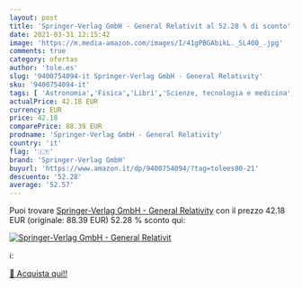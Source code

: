 ```yaml
---
layout: post
title: 'Springer-Verlag GmbH - General Relativit al 52.28 % di sconto'
date: 2021-03-31 12:15:42
image: 'https://m.media-amazon.com/images/I/41gPBGAbikL._SL400_.jpg'
comments: true
category: ofertas
author: 'tole.es'
slug: '9400754094-it Springer-Verlag GmbH - General Relativity'
sku: '9400754094-it'
tags: [ 'Astronomia','Fisica','Libri','Scienze, tecnologia e medicina','springer-verlag gmbh', ]
actualPrice: 42.18 EUR
currency: EUR
price: 42.18
comparePrice: 88.39 EUR
prodname: 'Springer-Verlag GmbH - General Relativity'
country: 'it'
flag: '🇮🇹'
brand: 'Springer-Verlag GmbH'
buyurl: 'https://www.amazon.it/dp/9400754094/?tag=tolees00-21'
descuento: '52.28'
average: '52.57'
---
```


Puoi trovare [Springer-Verlag GmbH - General Relativity](https://www.amazon.it/dp/9400754094/?tag=tolees00-21) con il prezzo 42.18 EUR (originale: 88.39 EUR) 52.28 % sconto qui:

[![Springer-Verlag GmbH - General Relativit](https://m.media-amazon.com/images/I/41gPBGAbikL._SL400_.jpg)](https://www.amazon.it/dp/9400754094/?tag=tolees00-21)

ℹ️:


[🛒 Acquista qui!!](https://www.amazon.it/dp/9400754094/?tag=tolees00-21)
